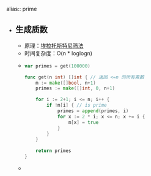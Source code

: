 alias:: prime

- ## 生成质数
	- 原理：[埃拉托斯特尼筛法](https://oi-wiki.org/math/number-theory/sieve/)
	- 时间复杂度：O(n * loglogn)
	- ```go
	  var primes = get(100000)
	  
	  func get(n int) []int { // 返回 <=n 的所有素数
	      m := make([]bool, n+1)
	      primes := make([]int, 0, n+1)
	  
	      for i := 2+1; i <= n; i++ {
	          if !m[i] { // is prime
	              primes = append(primes, i)
	              for x := 2 * i; x <= n; x += i {
	                  m[x] = true
	              }
	          }
	      }
	      
	      return primes
	  }
	  ```
	-